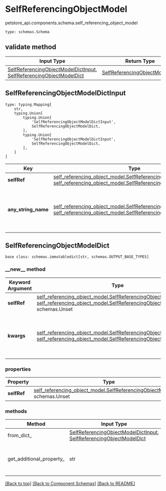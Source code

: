 # SelfReferencingObjectModel
petstore_api.components.schema.self_referencing_object_model
```
type: schemas.Schema
```

## validate method
Input Type | Return Type | Notes
------------ | ------------- | -------------
[SelfReferencingObjectModelDictInput](#selfreferencingobjectmodeldictinput), [SelfReferencingObjectModelDict](#selfreferencingobjectmodeldict) | [SelfReferencingObjectModelDict](#selfreferencingobjectmodeldict) |

## SelfReferencingObjectModelDictInput
```
type: typing.Mapping[
    str,
    typing.Union[
        typing.Union[
            'SelfReferencingObjectModelDictInput',
            SelfReferencingObjectModelDict,
        ],
        typing.Union[
            'SelfReferencingObjectModelDictInput',
            SelfReferencingObjectModelDict,
        ],
    ]
]
```
Key | Type |  Description | Notes
------------ | ------------- | ------------- | -------------
**selfRef** | [self_referencing_object_model.SelfReferencingObjectModelDictInput](../../components/schema/self_referencing_object_model.md#selfreferencingobjectmodeldictinput), [self_referencing_object_model.SelfReferencingObjectModelDict](../../components/schema/self_referencing_object_model.md#selfreferencingobjectmodeldict) |  | [optional]
**any_string_name** | [self_referencing_object_model.SelfReferencingObjectModelDictInput](../../components/schema/self_referencing_object_model.md#selfreferencingobjectmodeldictinput), [self_referencing_object_model.SelfReferencingObjectModelDict](../../components/schema/self_referencing_object_model.md#selfreferencingobjectmodeldict) | any string name can be used but the value must be the correct type | [optional]

## SelfReferencingObjectModelDict
```
base class: schemas.immutabledict[str, schemas.OUTPUT_BASE_TYPES]

```
### &lowbar;&lowbar;new&lowbar;&lowbar; method
Keyword Argument | Type | Description | Notes
---------------- | ---- | ----------- | -----
**selfRef** | [self_referencing_object_model.SelfReferencingObjectModelDictInput](../../components/schema/self_referencing_object_model.md#selfreferencingobjectmodeldictinput), [self_referencing_object_model.SelfReferencingObjectModelDict](../../components/schema/self_referencing_object_model.md#selfreferencingobjectmodeldict), schemas.Unset |  | [optional]
**kwargs** | [self_referencing_object_model.SelfReferencingObjectModelDictInput](../../components/schema/self_referencing_object_model.md#selfreferencingobjectmodeldictinput), [self_referencing_object_model.SelfReferencingObjectModelDict](../../components/schema/self_referencing_object_model.md#selfreferencingobjectmodeldict) | any string name can be used but the value must be the correct type | [optional] typed value is accessed with the get_additional_property_ method

### properties
Property | Type | Description | Notes
-------- | ---- | ----------- | -----
**selfRef** | [self_referencing_object_model.SelfReferencingObjectModelDict](../../components/schema/self_referencing_object_model.md#selfreferencingobjectmodeldict), schemas.Unset |  | [optional]

### methods
Method | Input Type | Return Type | Notes
------ | ---------- | ----------- | ------
from_dict_ | [SelfReferencingObjectModelDictInput](#selfreferencingobjectmodeldictinput), [SelfReferencingObjectModelDict](#selfreferencingobjectmodeldict) | [SelfReferencingObjectModelDict](#selfreferencingobjectmodeldict) | a constructor
get_additional_property_ | str | [self_referencing_object_model.SelfReferencingObjectModelDict](../../components/schema/self_referencing_object_model.md#selfreferencingobjectmodeldict), schemas.Unset | provides type safety for additional properties

[[Back to top]](#top) [[Back to Component Schemas]](../../../README.md#Component-Schemas) [[Back to README]](../../../README.md)

